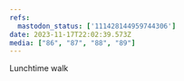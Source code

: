 ```yaml
---
refs:
  mastodon_status: ['111428144959744306']
date: 2023-11-17T22:02:39.573Z
media: ["86", "87", "88", "89"]
---
```


<p>Lunchtime walk </p>
